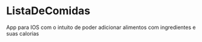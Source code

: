 # ListaDeComidas
App para IOS com o intuito de poder adicionar alimentos com ingredientes e suas calorias
